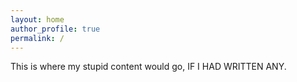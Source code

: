 ```yaml
---
layout: home
author_profile: true
permalink: /
---
```


This is where my stupid content would go, IF I HAD WRITTEN ANY.
